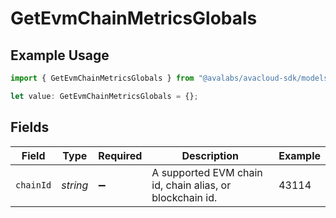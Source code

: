 # GetEvmChainMetricsGlobals

## Example Usage

```typescript
import { GetEvmChainMetricsGlobals } from "@avalabs/avacloud-sdk/models/operations";

let value: GetEvmChainMetricsGlobals = {};
```

## Fields

| Field                                                    | Type                                                     | Required                                                 | Description                                              | Example                                                  |
| -------------------------------------------------------- | -------------------------------------------------------- | -------------------------------------------------------- | -------------------------------------------------------- | -------------------------------------------------------- |
| `chainId`                                                | *string*                                                 | :heavy_minus_sign:                                       | A supported EVM chain id, chain alias, or blockchain id. | 43114                                                    |